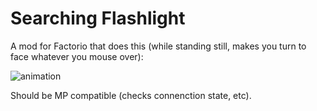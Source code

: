 # Searching Flashlight

A mod for Factorio that does this (while standing still, makes you turn to face whatever you mouse over):

![animation](http://i.imgur.com/UmOOW4z.gif)

Should be MP compatible (checks connenction state, etc).
